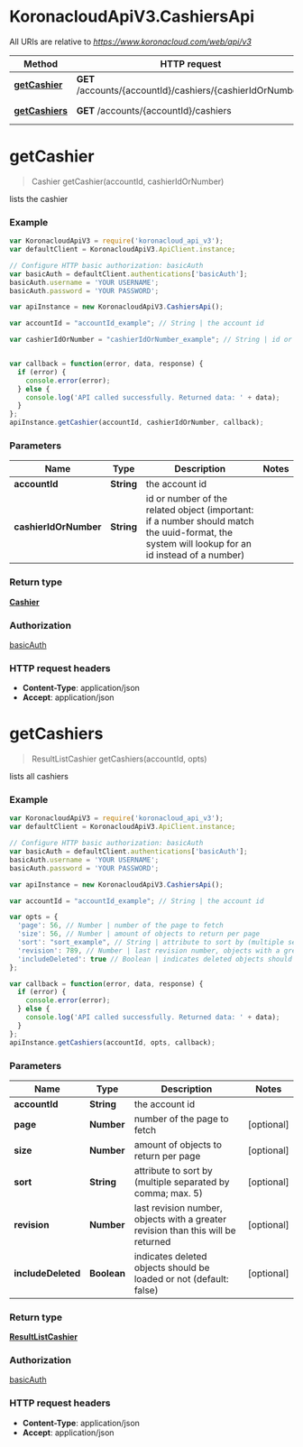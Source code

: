 # KoronacloudApiV3.CashiersApi

All URIs are relative to *https://www.koronacloud.com/web/api/v3*

Method | HTTP request | Description
------------- | ------------- | -------------
[**getCashier**](CashiersApi.md#getCashier) | **GET** /accounts/{accountId}/cashiers/{cashierIdOrNumber} | lists the cashier
[**getCashiers**](CashiersApi.md#getCashiers) | **GET** /accounts/{accountId}/cashiers | lists all cashiers


<a name="getCashier"></a>
# **getCashier**
> Cashier getCashier(accountId, cashierIdOrNumber)

lists the cashier



### Example
```javascript
var KoronacloudApiV3 = require('koronacloud_api_v3');
var defaultClient = KoronacloudApiV3.ApiClient.instance;

// Configure HTTP basic authorization: basicAuth
var basicAuth = defaultClient.authentications['basicAuth'];
basicAuth.username = 'YOUR USERNAME';
basicAuth.password = 'YOUR PASSWORD';

var apiInstance = new KoronacloudApiV3.CashiersApi();

var accountId = "accountId_example"; // String | the account id

var cashierIdOrNumber = "cashierIdOrNumber_example"; // String | id or number of the related object (important: if a number should match the uuid-format, the system will lookup for an id instead of a number)


var callback = function(error, data, response) {
  if (error) {
    console.error(error);
  } else {
    console.log('API called successfully. Returned data: ' + data);
  }
};
apiInstance.getCashier(accountId, cashierIdOrNumber, callback);
```

### Parameters

Name | Type | Description  | Notes
------------- | ------------- | ------------- | -------------
 **accountId** | **String**| the account id | 
 **cashierIdOrNumber** | **String**| id or number of the related object (important: if a number should match the uuid-format, the system will lookup for an id instead of a number) | 

### Return type

[**Cashier**](Cashier.md)

### Authorization

[basicAuth](../README.md#basicAuth)

### HTTP request headers

 - **Content-Type**: application/json
 - **Accept**: application/json

<a name="getCashiers"></a>
# **getCashiers**
> ResultListCashier getCashiers(accountId, opts)

lists all cashiers



### Example
```javascript
var KoronacloudApiV3 = require('koronacloud_api_v3');
var defaultClient = KoronacloudApiV3.ApiClient.instance;

// Configure HTTP basic authorization: basicAuth
var basicAuth = defaultClient.authentications['basicAuth'];
basicAuth.username = 'YOUR USERNAME';
basicAuth.password = 'YOUR PASSWORD';

var apiInstance = new KoronacloudApiV3.CashiersApi();

var accountId = "accountId_example"; // String | the account id

var opts = { 
  'page': 56, // Number | number of the page to fetch
  'size': 56, // Number | amount of objects to return per page
  'sort': "sort_example", // String | attribute to sort by (multiple separated by comma; max. 5)
  'revision': 789, // Number | last revision number, objects with a greater revision than this will be returned
  'includeDeleted': true // Boolean | indicates deleted objects should be loaded or not (default: false)
};

var callback = function(error, data, response) {
  if (error) {
    console.error(error);
  } else {
    console.log('API called successfully. Returned data: ' + data);
  }
};
apiInstance.getCashiers(accountId, opts, callback);
```

### Parameters

Name | Type | Description  | Notes
------------- | ------------- | ------------- | -------------
 **accountId** | **String**| the account id | 
 **page** | **Number**| number of the page to fetch | [optional] 
 **size** | **Number**| amount of objects to return per page | [optional] 
 **sort** | **String**| attribute to sort by (multiple separated by comma; max. 5) | [optional] 
 **revision** | **Number**| last revision number, objects with a greater revision than this will be returned | [optional] 
 **includeDeleted** | **Boolean**| indicates deleted objects should be loaded or not (default: false) | [optional] 

### Return type

[**ResultListCashier**](ResultListCashier.md)

### Authorization

[basicAuth](../README.md#basicAuth)

### HTTP request headers

 - **Content-Type**: application/json
 - **Accept**: application/json

